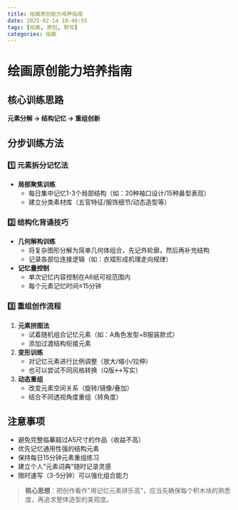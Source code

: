 ```yaml
---
title: 绘画原创能力培养指南
date: 2025-02-14 18:40:55
tags: [绘画, 原创, 默写]
categories: 绘画
---
```

# 绘画原创能力培养指南

## 核心训练思路
**元素分解 → 结构记忆 → 重组创新**

## 分步训练方法

### 1️⃣ 元素拆分记忆法
- **局部聚焦训练**
  - 每日集中记忆1-3个局部结构（如：20种袖口设计/15种鼻型表现）
  - 建立分类素材库（五官特征/服饰细节/动态造型等）

### 2️⃣ 结构化背诵技巧
- **几何解构训练**
  - 将复杂图形分解为简单几何体组合，先记外轮廓，然后再补充结构
  - 记录各部位连接逻辑（如：衣褶形成机理走向规律）
- **记忆量控制**
  - 单次记忆内容控制在A6纸可视范围内
  - 每个元素记忆时间≤15分钟

### 3️⃣ 重组创作流程
1. **元素拼图法**
   - 试着随机组合记忆元素（如：A角色发型+B服装款式）
   - 添加过渡结构衔接元素
2. **变形训练**
   - 对记忆元素进行比例调整（放大/缩小/拉伸）
   - 也可以尝试不同风格转换（Q版↔写实）
3. **动态重组**
   - 改变元素空间关系（旋转/镜像/叠加）
   - 结合不同透视角度重组（转角度）

## 注意事项
- 避免完整临摹超过A5尺寸的作品（收益不高）
- 优先记忆通用性强的结构元素
- 保持每日15分钟元素重组练习
- 建立个人"元素词典"随时记录灵感
- 限时速写（3-5分钟）可以强化组合能力

> **核心思想**：把创作看作"用记忆元素拼乐高"，应当先确保每个积木块的熟悉度，再追求整体造型的美观度。